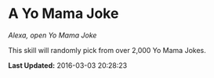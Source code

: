 # A Yo Mama Joke
*Alexa, open Yo Mama Joke*

This skill will randomly pick from over 2,000 Yo Mama Jokes.

**Last Updated:** 2016-03-03 20:28:23